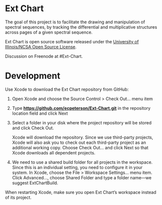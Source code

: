 # Ext Chart

The goal of this project is to facilitate the drawing and manipulation of spectral sequences, by tracking the differential and multiplicative structures across pages of a given spectral sequence.

Ext Chart is open source software released under the [University of Illinois/NCSA Open Source License](http://opensource.org/licenses/NCSA).

Discussion on Freenode at #Ext-Chart.

# Development

Use Xcode to download the Ext Chart repository from GitHub:

1. Open Xcode and choose the Source Control > Check Out… menu item
2. Type **https://github.com/ecpeterson/Ext-Chart.git** in the repository location field and click Next
3. Select a folder in your disk where the project repository will be stored and click Check Out.

    Xcode will download the repository. Since we use third-party projects, Xcode will also ask you to check out each third-party project as an additional working copy. Choose Check Out… and click Next so that Xcode downloads all dependent projects.

4. We need to use a shared build folder for all projects in the workspace. Since this is an individual setting, you need to configure it in your system. In Xcode, choose the File > Workspace Settings… menu item. Click Advanced…, choose Shared Folder and type a folder name—we suggest ExtChartBuild.

When restarting Xcode, make sure you open Ext Chart’s workspace instead of its project.

